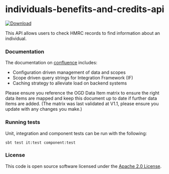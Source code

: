 
# individuals-benefits-and-credits-api

[ ![Download](https://api.bintray.com/packages/hmrc/releases/individuals-benefits-and-credits-api/images/download.svg) ](https://bintray.com/hmrc/releases/individuals-benefits-and-credits-api/_latestVersion)

This API allows users to check HMRC records to find information about an individual.

### Documentation
The documentation on [confluence](https://confluence.tools.tax.service.gov.uk/display/MDS/Development+space) includes:
- Configuration driven management of data and scopes
- Scope driven query strings for Integration Framework (IF)
- Caching strategy to alleviate load on backend systems

Please ensure you reference the OGD Data Item matrix to ensure the right data items are mapped and keep this document up to date if further data items are added.
(The matrix was last validated at V1.1, please ensure you update with any changes you make.)

### Running tests

Unit, integration and component tests can be run with the following:

    sbt test it:test component:test
### License

This code is open source software licensed under the [Apache 2.0 License]("http://www.apache.org/licenses/LICENSE-2.0.html").
